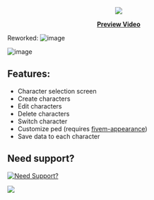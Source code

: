 <p align="center">
  <img src="https://user-images.githubusercontent.com/86536434/193914535-e68e6ec0-66c9-46bb-8d0d-b609b7a5ba42.png" />
</p>
<p align='center'><b><a href="https://youtu.be/7A2PH-AB5FQ">Preview Video</a></b>

Reworked:
![image](https://github.com/user-attachments/assets/8ba91299-309a-44c3-a18b-e1ade4520ce6)

![image](https://github.com/user-attachments/assets/cab41ea1-3101-44e5-87f0-d48c9c594bbe)




## Features:
* Character selection screen
* Create characters
* Edit characters
* Delete characters
* Switch character
* Customize ped (requires [fivem-appearance](https://github.com/pedr0fontoura/fivem-appearance/releases))
* Save data to each character

## Need support?
[![Need Support?](https://user-images.githubusercontent.com/86536434/147299047-73691b78-2690-4786-b58b-27d24e48a0d2.png)](https://discord.gg/Z9Mxu72zZ6)

<a href="https://youtu.be/7A2PH-AB5FQ"><img src="https://user-images.githubusercontent.com/86536434/193924515-adc5849c-7c79-46b4-b3b5-a8d8200a48b5.png" /></a>
